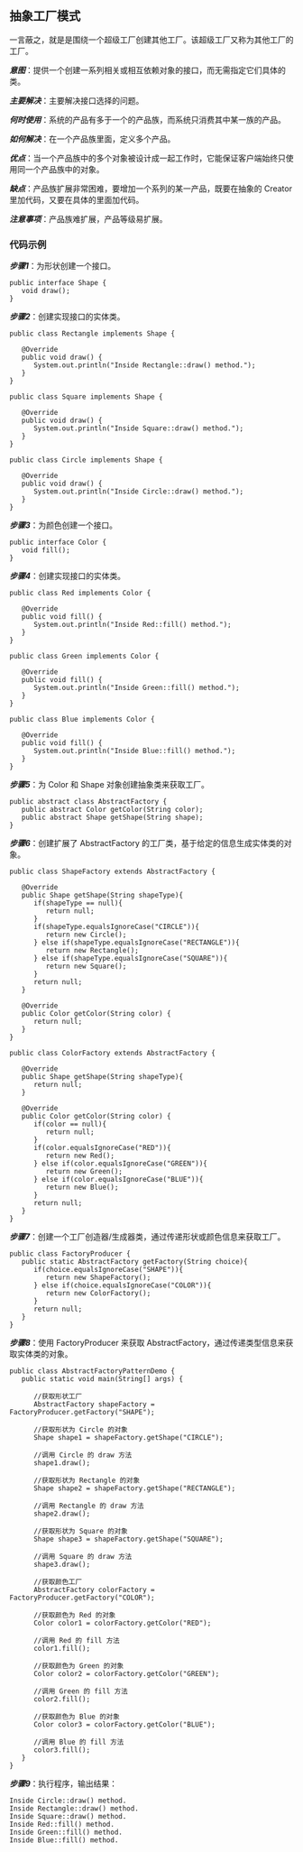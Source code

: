 ## 抽象工厂模式
一言蔽之，就是是围绕一个超级工厂创建其他工厂。该超级工厂又称为其他工厂的工厂。

***意图***：提供一个创建一系列相关或相互依赖对象的接口，而无需指定它们具体的类。

***主要解决***：主要解决接口选择的问题。

***何时使用***：系统的产品有多于一个的产品族，而系统只消费其中某一族的产品。

***如何解决***：在一个产品族里面，定义多个产品。

***优点***：当一个产品族中的多个对象被设计成一起工作时，它能保证客户端始终只使用同一个产品族中的对象。

***缺点***：产品族扩展非常困难，要增加一个系列的某一产品，既要在抽象的 Creator 里加代码，又要在具体的里面加代码。

***注意事项***：产品族难扩展，产品等级易扩展。

### 代码示例
***步骤1***：为形状创建一个接口。
```
public interface Shape {
   void draw();
}
```
***步骤2***：创建实现接口的实体类。
```
public class Rectangle implements Shape {
 
   @Override
   public void draw() {
      System.out.println("Inside Rectangle::draw() method.");
   }
}
```
```
public class Square implements Shape {
 
   @Override
   public void draw() {
      System.out.println("Inside Square::draw() method.");
   }
}
```
```
public class Circle implements Shape {
 
   @Override
   public void draw() {
      System.out.println("Inside Circle::draw() method.");
   }
}
```
***步骤3***：为颜色创建一个接口。
```
public interface Color {
   void fill();
}
```
***步骤4***：创建实现接口的实体类。
```
public class Red implements Color {
 
   @Override
   public void fill() {
      System.out.println("Inside Red::fill() method.");
   }
}
```
```
public class Green implements Color {
 
   @Override
   public void fill() {
      System.out.println("Inside Green::fill() method.");
   }
}
```
```
public class Blue implements Color {
 
   @Override
   public void fill() {
      System.out.println("Inside Blue::fill() method.");
   }
}
```
***步骤5***：为 Color 和 Shape 对象创建抽象类来获取工厂。
```
public abstract class AbstractFactory {
   public abstract Color getColor(String color);
   public abstract Shape getShape(String shape);
}
```
***步骤6***：创建扩展了 AbstractFactory 的工厂类，基于给定的信息生成实体类的对象。
```
public class ShapeFactory extends AbstractFactory {
    
   @Override
   public Shape getShape(String shapeType){
      if(shapeType == null){
         return null;
      }        
      if(shapeType.equalsIgnoreCase("CIRCLE")){
         return new Circle();
      } else if(shapeType.equalsIgnoreCase("RECTANGLE")){
         return new Rectangle();
      } else if(shapeType.equalsIgnoreCase("SQUARE")){
         return new Square();
      }
      return null;
   }
   
   @Override
   public Color getColor(String color) {
      return null;
   }
}
```
```
public class ColorFactory extends AbstractFactory {
    
   @Override
   public Shape getShape(String shapeType){
      return null;
   }
   
   @Override
   public Color getColor(String color) {
      if(color == null){
         return null;
      }        
      if(color.equalsIgnoreCase("RED")){
         return new Red();
      } else if(color.equalsIgnoreCase("GREEN")){
         return new Green();
      } else if(color.equalsIgnoreCase("BLUE")){
         return new Blue();
      }
      return null;
   }
}
```
***步骤7***：创建一个工厂创造器/生成器类，通过传递形状或颜色信息来获取工厂。
```
public class FactoryProducer {
   public static AbstractFactory getFactory(String choice){
      if(choice.equalsIgnoreCase("SHAPE")){
         return new ShapeFactory();
      } else if(choice.equalsIgnoreCase("COLOR")){
         return new ColorFactory();
      }
      return null;
   }
}
```
***步骤8***：使用 FactoryProducer 来获取 AbstractFactory，通过传递类型信息来获取实体类的对象。
```
public class AbstractFactoryPatternDemo {
   public static void main(String[] args) {
 
      //获取形状工厂
      AbstractFactory shapeFactory = FactoryProducer.getFactory("SHAPE");
 
      //获取形状为 Circle 的对象
      Shape shape1 = shapeFactory.getShape("CIRCLE");
 
      //调用 Circle 的 draw 方法
      shape1.draw();
 
      //获取形状为 Rectangle 的对象
      Shape shape2 = shapeFactory.getShape("RECTANGLE");
 
      //调用 Rectangle 的 draw 方法
      shape2.draw();
      
      //获取形状为 Square 的对象
      Shape shape3 = shapeFactory.getShape("SQUARE");
 
      //调用 Square 的 draw 方法
      shape3.draw();
 
      //获取颜色工厂
      AbstractFactory colorFactory = FactoryProducer.getFactory("COLOR");
 
      //获取颜色为 Red 的对象
      Color color1 = colorFactory.getColor("RED");
 
      //调用 Red 的 fill 方法
      color1.fill();
 
      //获取颜色为 Green 的对象
      Color color2 = colorFactory.getColor("GREEN");
 
      //调用 Green 的 fill 方法
      color2.fill();
 
      //获取颜色为 Blue 的对象
      Color color3 = colorFactory.getColor("BLUE");
 
      //调用 Blue 的 fill 方法
      color3.fill();
   }
}
```
***步骤9***：执行程序，输出结果：
```
Inside Circle::draw() method.
Inside Rectangle::draw() method.
Inside Square::draw() method.
Inside Red::fill() method.
Inside Green::fill() method.
Inside Blue::fill() method.
```
